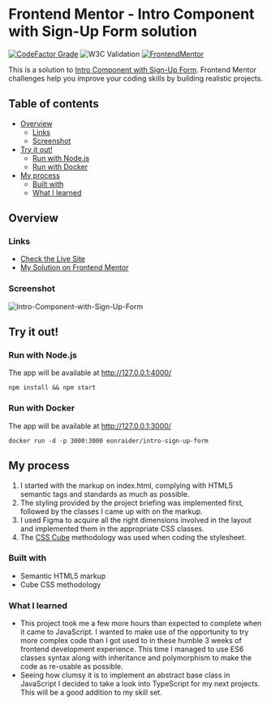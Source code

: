 # Frontend Mentor - Intro Component with Sign-Up Form solution

[![CodeFactor Grade](https://img.shields.io/codefactor/grade/github/Havoc-Solutions/intro-sign-up-form?label=CodeFactor\&logo=codefactor\&style=flat-square)](https://www.codefactor.io/repository/github/Havoc-Solutions/intro-sign-up-form)
![W3C Validation](https://img.shields.io/w3c-validation/html?style=flat-square\&targetUrl=https%3A%2F%2Feonraider-intro-sign-up-form.netlify.app%2F)
[![FrontendMentor](https://img.shields.io/badge/FrontendMentor-EONRaider-blue?style=flat-square)](https://www.frontendmentor.io/profile/EONRaider)

This is a solution to [Intro Component with Sign-Up Form](). Frontend Mentor challenges help you
improve your coding skills by building realistic projects.

## Table of contents

* [Overview](#overview)
  * [Links](#links)
  * [Screenshot](#screenshot)
* [Try it out!](#try-it-out)
  * [Run with Node.js](#run-with-nodejs)
  * [Run with Docker](#run-with-docker)
* [My process](#my-process)
  * [Built with](#built-with)
  * [What I learned](#what-i-learned)

## Overview

### Links

* [Check the Live Site](https://eonraider-intro-sign-up-form.netlify.app/)
* [My Solution on Frontend Mentor]()

### Screenshot

![Intro-Component-with-Sign-Up-Form](https://github.com/Havoc-Solutions/intro-sign-up-form/assets/15611424/954f4e11-b756-490d-9263-20cdf2ff3d76)

## Try it out!

### Run with Node.js

The app will be available at http://127.0.0.1:4000/

```shell
npm install && npm start
```

### Run with Docker

The app will be available at http://127.0.0.1:3000/

```shell
docker run -d -p 3000:3000 eonraider/intro-sign-up-form
```

## My process

1. I started with the markup on index.html, complying with HTML5 semantic tags and standards as much as possible.
2. The styling provided by the project briefing was implemented first, followed by the classes I came up with on the
   markup.
3. I used Figma to acquire all the right dimensions involved in the layout and implemented them in the appropriate CSS
   classes.
4. The [CSS Cube](https://cube.fyi/) methodology was used when coding the stylesheet.

### Built with

* Semantic HTML5 markup
* Cube CSS methodology

### What I learned

* This project took me a few more hours than expected to complete when it came to JavaScript. I wanted to make use of
  the opportunity to try more complex code than I got used to in these humble 3 weeks of frontend development
  experience.
  This time I managed to use ES6 classes syntax along with inheritance and polymorphism to make the code as re-usable as
  possible.
* Seeing how clumsy it is to implement an abstract base class in JavaScript I decided to take a look into TypeScript for
  my next projects. This will be a good addition to my skill set.